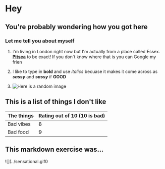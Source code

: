 # Hey
## You're probably wondering how you got here
### Let me tell you about myself

1. I'm living in London right now but I'm actually from a place called Essex. [**Pitsea**](google.com) to be exact! If you don't know where that is you can Google my frien

2. I like to type in **bold** and use _italics_ becuase it makes it come across as **_sassy_** and **_sassy_** if **GOOD**

3. ![Here is a random image](../spongebob.jpg.webp)


## This is a list of things I don't like

| The things | Rating out of 10 (10 is bad) |
| ----------- | ----------- |
| Bad vibes | 8 |
| Bad food | 9 |

## This markdown exercise was...
![](../sensational.gif0